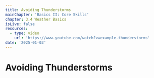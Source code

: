 ```yaml
---
title: Avoiding Thunderstorms
mainChapter: 'Basics II: Core Skills'
chapter: 3.4 Weather Basics
isLive: false
resources:
  - type: video
    url: 'https://www.youtube.com/watch?v=example-thunderstorms'
date: '2025-01-03'
---
```


# Avoiding Thunderstorms
